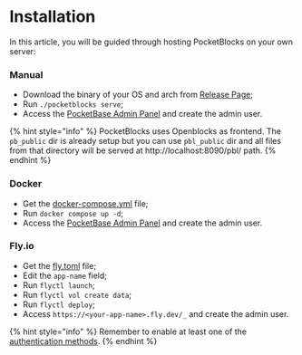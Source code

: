 # Installation

In this article, you will be guided through hosting PocketBlocks on your own server:

### Manual

- Download the binary of your OS and arch from [Release Page](https://github.com/internoapp/pocketblocks/releases);
- Run `./pocketblocks serve`;
- Access the [PocketBase Admin Panel](http://localhost:8090/_) and create the admin user.

{% hint style="info" %}
PocketBlocks uses Openblocks as frontend. The `pb_public` dir is already setup but you can use `pbl_public` dir and all files from that directory will be served at http://localhost:8090/pbl/ path.
{% endhint %}

### Docker

- Get the [docker-compose.yml](https://raw.githubusercontent.com/internoapp/pocketblocks/main/docker-compose.yml) file;
- Run `docker compose up -d`;
- Access the [PocketBase Admin Panel](http://localhost:8080/_) and create the admin user.

### Fly.io

- Get the [fly.toml](https://raw.githubusercontent.com/internoapp/pocketblocks/main/fly.toml) file;
- Edit the `app-name` field;
- Run `flyctl launch`;
- Run `flyctl vol create data`;
- Run `flyctl deploy`;
- Access `https://<your-app-name>.fly.dev/_` and create the admin user.

{% hint style="info" %}
Remember to enable at least one of the [authentication methods](workspace-management/auth.md).
{% endhint %}
